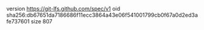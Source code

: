 version https://git-lfs.github.com/spec/v1
oid sha256:db67651da7186686f11ecc3864a43e06f541001799cb0f67a0d2ed3afe737601
size 807
